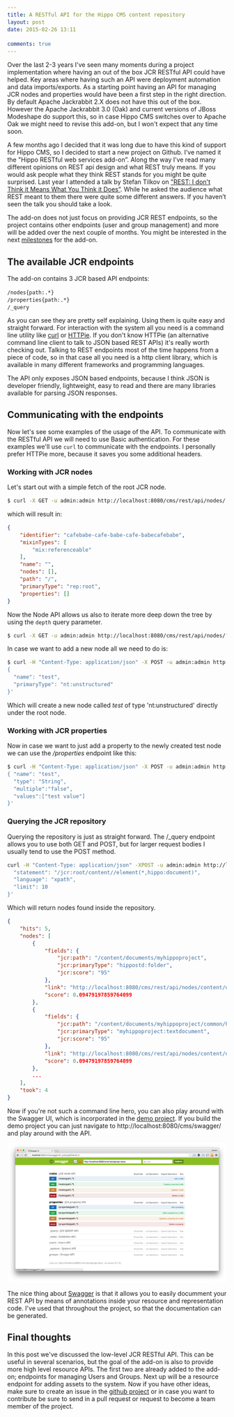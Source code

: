 ```yaml
---
title: A RESTful API for the Hippo CMS content repository
layout: post
date: 2015-02-26 13:11

comments: true
---
```


Over the last 2-3 years I've seen many moments during a project implementation where having an out of the box JCR RESTful API could have helped. Key areas where having such an API were deployment automation and data imports/exports. As a starting point having an API for managing JCR nodes and properties would have been a first step in the right direction. By default Apache Jackrabbit 2.X does not have this out of the box. However the Apache Jackrabbit 3.0 (Oak) and current versions of JBoss Modeshape do support this, so in case Hippo CMS switches over to Apache Oak we might need to revise this add-on, but I won't expect that any time soon.

A few months ago I decided that it was long due to have this kind of support for Hippo CMS, so I decided to start a new project on Github. I’ve named it the "Hippo RESTful web services add-on”. Along the way I’ve read many different opinions on REST api design and what REST truly means. If you would ask people what they think REST stands for you might be quite surprised. Last year I attended a talk by Stefan Tilkov on ["REST: I don't Think it Means What You Think it Does”](https://www.youtube.com/watch?v=pspy1H6A3FM). While he asked the audience what REST meant to them there were quite some different answers. If you haven’t seen the talk you should take a look.

The add-on does not just focus on providing JCR REST endpoints, so the project contains other endpoints (user and group management) and more will be added over the next couple of months. You might be interested in the next [milestones](https://github.com/jreijn/hippo-addon-restful-webservices/milestones) for the add-on.

## The available JCR endpoints

The add-on contains 3 JCR based API endpoints:

``/nodes{path:.*}``  
``/properties{path:.*}``  
``/_query``  

As you can see they are pretty self explaining. Using them is quite easy and straight forward. For interaction with the system all you need is a command line utility like [curl](http://en.wikipedia.org/wiki/CURL) or [HTTPie](http://httpie.org). If you don't know HTTPie (an alternative command line client to talk to JSON based REST APIs) it's really worth checking out. Talking to REST endpoints most of the time happens from a piece of code, so in that case all you need is a http client library, which is available in many different frameworks and programming languages.

The API only exposes JSON based endpoints, because I think JSON is developer friendly, lightweight, easy to read and there are many libraries available for parsing JSON responses.

## Communicating with the endpoints

Now let's see some examples of the usage of the API. To communicate with the RESTful API we will need to use Basic authentication. For these examples we'll use ``curl`` to communicate with the endpoints. I personally prefer HTTPie more, because it saves you some additional headers.

### Working with JCR nodes
Let's start out with a simple fetch of the root JCR node.

``` bash
$ curl -X GET -u admin:admin http://localhost:8080/cms/rest/api/nodes/
```

which will result in:

``` json
{
    "identifier": "cafebabe-cafe-babe-cafe-babecafebabe",
    "mixinTypes": [
        "mix:referenceable"
    ],
    "name": "",
    "nodes": [],
    "path": "/",
    "primaryType": "rep:root",
    "properties": []
}
```

Now the Node API allows us also to iterate more deep down the tree by using the ``depth`` query parameter.

``` bash
$ curl -X GET -u admin:admin http://localhost:8080/cms/rest/api/nodes/?depth=1
```

In case we want to add a new node all we need to do is:

``` bash
$ curl -H "Content-Type: application/json" -X POST -u admin:admin http://localhost:8080/cms/rest/api/nodes/ -d '
{
  "name": "test",
  "primaryType": "nt:unstructured"
}'
````

Which will create a new node called _test_ of type 'nt:unstructured' directly under the root node.

### Working with JCR properties

Now in case we want to just add a property to the newly created test node we can use the _/properties_ endpoint like this:

``` bash
$ curl -H "Content-Type: application/json" -X POST -u admin:admin http://localhost:8080/cms/rest/api/properties/test -d '
{ "name": "test", 
  "type": "String", 
  "multiple":"false", 
  "values":["test value"] 
}'
```

### Querying the JCR repository

Querying the repository is just as straight forward. The /_query endpoint allows you to use both GET and POST, but for larger request bodies I usually tend to use the POST method.

``` bash
curl -H "Content-Type: application/json" -XPOST -u admin:admin http://localhost:8080/cms/rest/api/_query -d '{
  "statement": "/jcr:root/content//element(*,hippo:document)",
  "language": "xpath",
  "limit": 10
}'
```

Which will return nodes found inside the repository.

``` json
{
    "hits": 5,
    "nodes": [
        {
            "fields": {
                "jcr:path": "/content/documents/myhippoproject",
                "jcr:primaryType": "hippostd:folder",
                "jcr:score": "95"
            },
            "link": "http://localhost:8080/cms/rest/api/nodes/content/documents/myhippoproject",
            "score": 0.09479197859764099
        },
        {
            "fields": {
                "jcr:path": "/content/documents/myhippoproject/common/homepage/homepage",
                "jcr:primaryType": "myhippoproject:textdocument",
                "jcr:score": "95"
            },
            "link": "http://localhost:8080/cms/rest/api/nodes/content/documents/myhippoproject/common/homepage/homepage",
            "score": 0.09479197859764099
        },
        ...
    ],
    "took": 4
}

```

Now if you're not such a command line hero, you can also play around with the Swagger UI, which is incorporated in the [demo project](https://github.com/jreijn/hippo-addon-restful-webservices-demo). If you build the demo project you can just navigate to http://localhost:8080/cms/swagger/ and play around with the API.

![Swagger UI for Hippo CMS](/assets/rest/swagger-rest-api.png)

The nice thing about [Swagger](http://swagger.io/) is that it allows you to easily documment your REST API by means of annotations inside your resource and representation code. I've used that throughout the project, so that the documentation can be generated.

## Final thoughts

In this post we've discussed the low-level JCR RESTful API. This can be useful in several scenarios, but the goal of the add-on is also to provide more high level resource APIs. The first two are already added to the add-on; endpoints for managing Users and Groups. Next up will be a resource endpoint for adding assets to the system. Now if you have other ideas, make sure to create an issue in the [github project](https://github.com/jreijn/hippo-addon-restful-webservices/) or in case you want to contribute be sure to send in a pull request or request to become a team member of the project.
